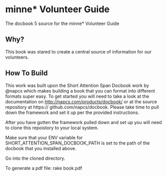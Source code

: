 minne* Volunteer Guide
=======================

The docbook 5 source for the minne* Volunteer Guide

Why?
----

This book was stared to create a central source of information for our volunteers.

How To Build
------------

This work was built upon the Short Attention Span Docbook work by @napcs which makes building a book that you can format into different formats super easy. To get started you will need to take a look at the documentation on http://napcs.com/products/docbook/ or at the source repository at https://
github.com/napcs/docbook. Please take time to pull down the framework and set it up per the provided instructions.

After you have gotten the framework pulled down and set up you will need to clone this repoistory to your local system.

Make sure that your ENV variable for SHORT_ATTENTION_SPAN_DOCBOOK_PATH is set to the path of the docbook that you installed above.

Go into the cloned directory.

To generate a pdf file:
    rake book.pdf